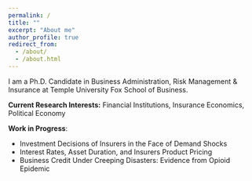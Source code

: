 ```yaml
---
permalink: /
title: ""
excerpt: "About me"
author_profile: true
redirect_from: 
  - /about/
  - /about.html
---
```


I am a Ph.D. Candidate in Business Administration, Risk Management & Insurance at Temple University Fox School of Business.

**Current Research Interests:** Financial Institutions, Insurance Economics, Political Economy

**Work in Progress**:

* Investment Decisions of Insurers in the Face of Demand Shocks
* Interest Rates, Asset Duration, and Insurers Product Pricing
* Business Credit Under Creeping Disasters: Evidence from Opioid Epidemic
